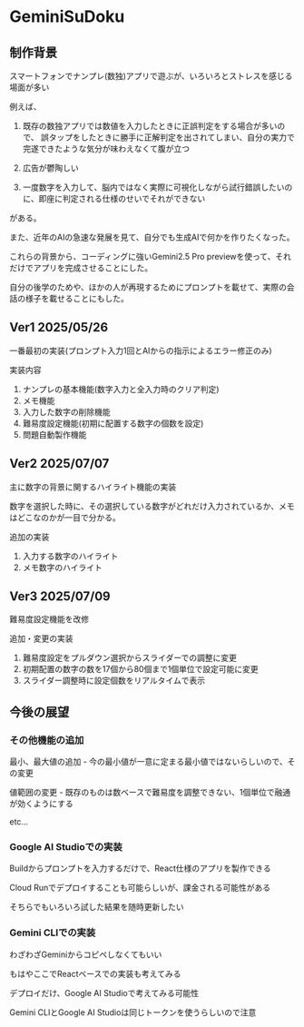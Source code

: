 # GeminiSuDoku

## 制作背景

スマートフォンでナンプレ(数独)アプリで遊ぶが、いろいろとストレスを感じる場面が多い

例えば、

1. 既存の数独アプリでは数値を入力したときに正誤判定をする場合が多いので、
誤タップをしたときに勝手に正解判定を出されてしまい、自分の実力で完遂できたような気分が味わえなくて腹が立つ

2. 広告が鬱陶しい

3. 一度数字を入力して、脳内ではなく実際に可視化しながら試行錯誤したいのに、即座に判定される仕様のせいでそれができない

がある。

また、近年のAIの急速な発展を見て、自分でも生成AIで何かを作りたくなった。

これらの背景から、コーディングに強いGemini2.5 Pro previewを使って、それだけでアプリを完成させることにした。

自分の後学のためや、ほかの人が再現するためにプロンプトを載せて、実際の会話の様子を載せることにもした。

## Ver1 2025/05/26

一番最初の実装(プロンプト入力1回とAIからの指示によるエラー修正のみ)

実装内容
1. ナンプレの基本機能(数字入力と全入力時のクリア判定)
2. メモ機能
3. 入力した数字の削除機能
4. 難易度設定機能(初期に配置する数字の個数を設定)
5. 問題自動製作機能

## Ver2 2025/07/07

主に数字の背景に関するハイライト機能の実装

数字を選択した時に、その選択している数字がどれだけ入力されているか、メモはどこなのかが一目で分かる。

追加の実装
1. 入力する数字のハイライト
2. メモ数字のハイライト

## Ver3 2025/07/09

難易度設定機能を改修

追加・変更の実装
1. 難易度設定をプルダウン選択からスライダーでの調整に変更
2. 初期配置の数字の数を17個から80個まで1個単位で設定可能に変更
3. スライダー調整時に設定個数をリアルタイムで表示

## 今後の展望

### その他機能の追加

最小、最大値の追加 - 今の最小値が一意に定まる最小値ではないらしいので、その変更

値範囲の変更 - 既存のものは数ベースで難易度を調整できない、1個単位で融通が効くようにする

etc…

### Google AI Studioでの実装

Buildからプロンプトを入力するだけで、React仕様のアプリを製作できる

Cloud Runでデプロイすることも可能らしいが、課金される可能性がある

そちらでもいろいろ試した結果を随時更新したい

### Gemini CLIでの実装

わざわざGeminiからコピペしなくてもいい

もはやここでReactベースでの実装も考えてみる

デプロイだけ、Google AI Studioで考えてみる可能性

Gemini CLIとGoogle AI Studioは同じトークンを使うらしいので注意


